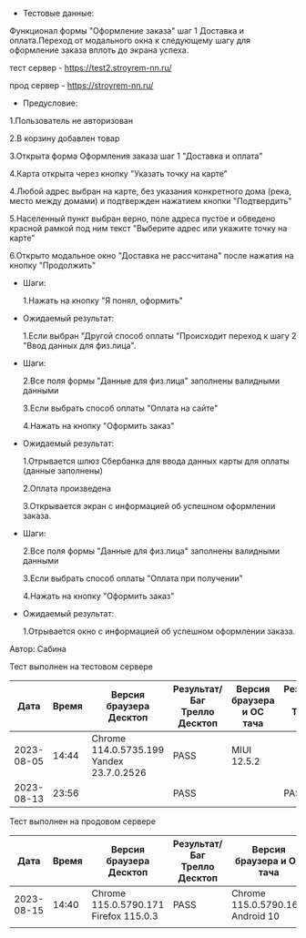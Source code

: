 * Тестовые данные:

 Функционал формы "Оформление заказа" шаг 1 Доставка и оплата.Переход от модального окна к следующему шагу для оформление заказа вплоть до экрана успеха.
 
 тест сервер - https://test2.stroyrem-nn.ru/
 
 прод сервер - https://stroyrem-nn.ru/
 
 * Предусловие:
 
  1.Пользователь не авторизован
 
  2.В корзину добавлен товар
 
  3.Открыта форма Оформления заказа шаг 1 "Доставка и оплата"
  
  4.Карта открыта через кнопку "Указать точку на карте"
 
  4.Любой адрес выбран  на карте, без указания конкретного дома (река, место между домами) и подтвержден нажатием кнопки "Подтвердить"
  
  5.Населенный пункт выбран верно, поле адреса пустое и обведено красной рамкой под ним текст "Выберите адрес или укажите точку на карте"
  
  6.Открыто модальное окно "Доставка не рассчитана" после нажатия на кнопку "Продолжить"
  
 

* Шаги:

   1.Нажать на кнопку "Я понял, оформить"

 
* Ожидаемый результат:

   1.Если выбран "Другой способ оплаты "Происходит переход к шагу 2 "Ввод данных для физ.лица". 
   
* Шаги:

   2.Все поля формы "Данные для физ.лица" заполнены валидными данными
   
   3.Если выбрать способ оплаты "Оплата на сайте"
   
   4.Нажать на кнопку "Оформить заказ"
   
* Ожидаемый результат:

   1.Отрывается шлюз Сбербанка для ввода данных карты для оплаты (данные заполнены)
   
   2.Оплата произведена

   3.Открывается экран с информацией об успешном оформлении заказа.   

* Шаги:

   2.Все поля формы "Данные для физ.лица" заполнены валидными данными
   
   3.Если выбрать способ оплаты "Оплата при получении"
   
   4.Нажать на кнопку "Оформить заказ"

* Ожидаемый результат:

   1.Отрывается окно с информацией об успешном оформлении заказа.   
   
   
Автор: Сабина

Тест выполнен на тестовом сервере

| Дата | Время | Версия браузера Десктоп | Результат/Баг Трелло Десктоп | Версия браузера и ОС тача | Результат/Баг Трелло Тач | Дата релиза | Имя |
| --- | --- | --- | --- | --- | --- | --- | --- |
| 2023-08-05 | 14:44 |Chrome 114.0.5735.199 Yandex 23.7.0.2526 |PASS | MIUI 12.5.2 |  | 16.06.23 |  |
| 2023-08-13 | 23:56 |  | PASS |     | PASS |13.08.23|  |

Тест выполнен на продовом сервере

| Дата | Время | Версия браузера Десктоп | Результат/Баг Трелло Десктоп | Версия браузера и ОС тача | Результат/Баг Трелло Тач | Дата релиза | Имя |
| --- | --- | --- | --- | --- | --- | --- | --- |
| 2023-08-15 | 14:40 | Chrome 115.0.5790.171 Firefox 115.0.3 | PASS | Chrome 115.0.5790.166, Android 10 | PASS |13.08.23 | |
|     |     |     |     |     |     |     |     |
